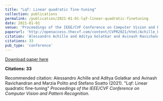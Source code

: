 ```yaml
---
title: "Lqf: Linear quadratic fine-tuning"
collection: publications
permalink: /publication/2021-01-01-lqf-linear-quadratic-finetuning
date: 2021-01-01
venue: 'Proceedings of the IEEE/CVF Conference on Computer Vision and Pattern Recognition'
paperurl: 'http://openaccess.thecvf.com/content/CVPR2021/html/Achille_LQF_Linear_Quadratic_Fine-Tuning_CVPR_2021_paper.html'
citation: 'Alessandro Achille and Aditya Golatkar and Avinash Ravichandran and Marzia Polito and Stefano Soatto (2021). &quot;Lqf: Linear quadratic fine-tuning&quot; <i>Proceedings of the IEEE/CVF Conference on Computer Vision and Pattern Recognition</i>.'
citations: 33
pub_type: 'conference'
---
```


<a href='http://openaccess.thecvf.com/content/CVPR2021/html/Achille_LQF_Linear_Quadratic_Fine-Tuning_CVPR_2021_paper.html'>Download paper here</a>

**Citations: 33**

Recommended citation: Alessandro Achille and Aditya Golatkar and Avinash Ravichandran and Marzia Polito and Stefano Soatto (2021). "Lqf: Linear quadratic fine-tuning" <i>Proceedings of the IEEE/CVF Conference on Computer Vision and Pattern Recognition</i>.